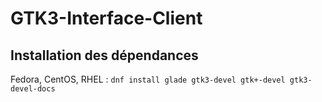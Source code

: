 # GTK3-Interface-Client

## Installation des dépendances

Fedora, CentOS, RHEL :
`dnf install glade gtk3-devel gtk+-devel gtk3-devel-docs`
